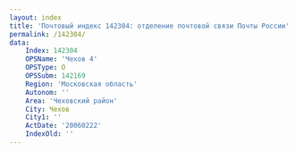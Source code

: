 ```yaml
---
layout: index
title: 'Почтовый индекс 142304: отделение почтовой связи Почты России'
permalink: /142304/
data:
    Index: 142304
    OPSName: 'Чехов 4'
    OPSType: О
    OPSSubm: 142169
    Region: 'Московская область'
    Autonom: ''
    Area: 'Чеховский район'
    City: Чехов
    City1: ''
    ActDate: '20060222'
    IndexOld: ''
---
```

